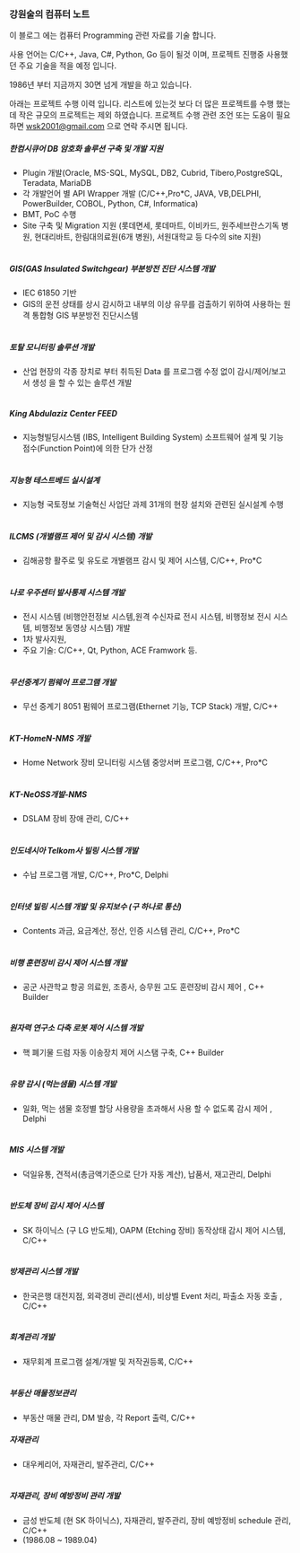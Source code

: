 ### 강원술의 컴퓨터 노트


이 블로그  에는 컴퓨터 Programming 관련 자료를  기술 합니다.

사용 언어는 C/C++, Java, C#, Python, Go 등이 될것 이며, 프로젝트 진행중 사용했던 주요 기술을 적을 예정 입니다.   

1986년 부터 지금까지 30면 넘게 개발을 하고 있습니다.  

아래는 프로젝트 수행 이력 입니다. 리스트에 있는것 보다 더 많은 프로젝트를 수행 했는데 작은 규모의 프로젝트는 제외 하였습니다.
프로젝트 수행 관련 조언 또는 도움이 필요하면 wsk2001@gmail.com 으로 연락 주시면 됩니다.

##### 한컴시큐어 DB 암호화 솔루션 구축 및 개발 지원
- Plugin 개발(Oracle, MS-SQL, MySQL, DB2, Cubrid, Tibero,PostgreSQL, Teradata, MariaDB
- 각 개발언어 별 API Wrapper 개발 (C/C++,Pro*C, JAVA, VB,DELPHI, PowerBuilder, COBOL, Python, C#, Informatica)
- BMT, PoC 수행
- Site 구축 및 Migration 지원 (롯데면세, 롯데마트, 이비카드, 원주세브란스기독 병원, 현대리바트, 한림대의료원(6개 병원), 서원대학교 등 다수의 site 지원)
<br/><br/>

##### GIS(GAS Insulated Switchgear) 부분방전 진단 시스템 개발
- IEC 61850 기반 
- GIS의 운전 상태를 상시 감시하고 내부의 이상 유무를 검출하기 위하여 사용하는 원격 통합형 GIS 부분방전 진단시스템
<br/><br/>

##### 토탈 모니터링 솔루션 개발
- 산업 현장의 각종 장치로 부터 취득된 Data 를 프로그램 수정 없이 감시/제어/보고서 생성 을 할 수 있는 솔루션 개발 
<br/><br/>

##### King Abdulaziz Center FEED
- 지능형빌딩시스템 (IBS, Intelligent Building System) 소프트웨어 설계 및 기능 점수(Function Point)에 의한 단가 산정
<br/><br/>

##### 지능형 테스트베드 실시설계
- 지능형 국토정보 기술혁신 사업단 과제 31개의 현장 설치와 관련된 실시설계 수행 
<br/><br/>

##### ILCMS (개별램프 제어 및 감시 시스템) 개발
- 김해공항 활주로 및 유도로 개별램프 감시 및 제어 시스템,  C/C++, Pro*C
<br/><br/>

##### 나로 우주센터 발사통제 시스템 개발
- 전시 시스템 (비행안전정보 시스템,원격 수신자료 전시 시스템, 비행정보 전시 시스템, 비행정보 동영상 시스템) 개발
- 1차 발사지원, 
- 주요 기술: C/C++, Qt, Python, ACE Framwork 등.
<br/><br/>

##### 무선중계기 펌웨어 프로그램 개발
- 무선 중계기 8051 펌웨어 프로그램(Ethernet 기능, TCP Stack) 개발, C/C++
<br/><br/>

##### KT-HomeN-NMS 개발
- Home Network 장비 모니터링 시스템 중앙서버 프로그램, C/C++, Pro*C
<br/><br/>

##### KT-NeOSS개발-NMS 
- DSLAM 장비 장애 관리, C/C++
<br/><br/>

##### 인도네시아 Telkom사 빌링 시스템 개발
- 수납 프로그램 개발, C/C++, Pro*C, Delphi
<br/><br/>

##### 인터넷 빌링 시스템 개발 및 유지보수 (구 하나로 통신)
- Contents 과금, 요금계산, 정산, 인증 시스템 관리, C/C++, Pro*C
<br/><br/>

##### 비행 훈련장비 감시 제어 시스템 개발
- 공군 사관학교 항공 의료원, 조종사, 승무원 고도 훈련장비 감시 제어 , C++ Builder
<br/><br/>


##### 원자력 연구소 다축 로봇 제어 시스템 개발
- 핵 폐기물 드럼 자동 이송장치 제어 시스탬 구축, C++ Builder
<br/><br/>

##### 유량 감시 (먹는샘물) 시스템 개발
- 일화, 먹는 샘물 호정별 할당 사용량을 초과해서 사용 할 수 없도록 감시 제어 , Delphi
<br/><br/>

##### MIS 시스템 개발
- 덕일유통, 견적서(총금액기준으로 단가 자동 계산), 납품서, 재고관리, Delphi
<br/><br/>

##### 반도체 장비 감시 제어 시스템
- SK 하이닉스 (구 LG 반도체), OAPM (Etching 장비) 동작상태 감시 제어 시스템, C/C++
<br/><br/>

##### 방제관리 시스템 개발
- 한국은행 대전지점, 외곽경비 관리(센서), 비상벨 Event 처리, 파출소 자동 호출 , C/C++
<br/><br/>

##### 회계관리 개발
- 재무회계 프로그램  설계/개발 및 저작권등록, C/C++
<br/><br/>

##### 부동산 매물정보관리
- 부동산 매물 관리, DM 발송, 각 Report 출력, C/C++

##### 자재관리
- 대우케리어, 자재관리, 발주관리, C/C++
<br/><br/>

##### 자재관리, 장비 예방정비 관리 개발
- 금성 반도체 (현 SK 하이닉스), 자재관리, 발주관리, 장비 예방정비 schedule 관리, C/C++
- (1986.08 ~ 1989.04)
